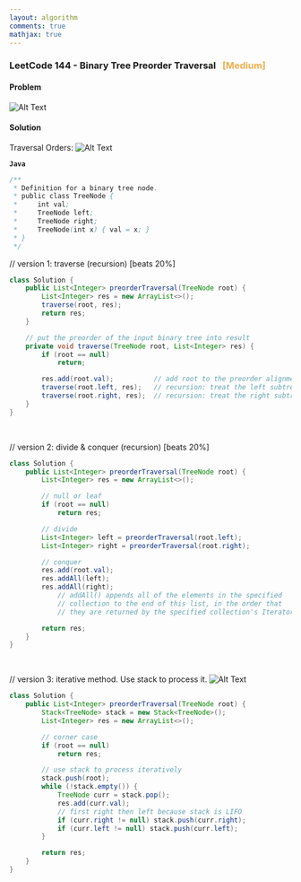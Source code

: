 ```yaml
---
layout: algorithm
comments: true
mathjax: true
---
```


### LeetCode 144 - Binary Tree Preorder Traversal &nbsp; <span style="color:#F0AD4E;">[Medium]</span>

#### Problem

![Alt Text]({{site.baseurl}}/algorithms/leetcode/images/leetcode144.png)

#### Solution

Traversal Orders:
![Alt Text]({{site.baseurl}}/algorithms/leetcode/images/traversal_orders.png)

**`Java`**

```java
/**
 * Definition for a binary tree node.
 * public class TreeNode {
 *     int val;
 *     TreeNode left;
 *     TreeNode right;
 *     TreeNode(int x) { val = x; }
 * }
 */
 ```

// version 1: traverse (recursion) [beats 20%]

```java
class Solution {
    public List<Integer> preorderTraversal(TreeNode root) {
        List<Integer> res = new ArrayList<>();
        traverse(root, res);
        return res;
    }

    // put the preorder of the input binary tree into result
    private void traverse(TreeNode root, List<Integer> res) {
        if (root == null)
            return;

        res.add(root.val);          // add root to the preorder alignment
        traverse(root.left, res);   // recursion: treat the left subtree
        traverse(root.right, res);  // recursion: treat the right subtree
    }
}
```

<br>

// version 2: divide & conquer (recursion) [beats 20%]
```java
class Solution {
    public List<Integer> preorderTraversal(TreeNode root) {
        List<Integer> res = new ArrayList<>();

        // null or leaf
        if (root == null)
            return res;

        // divide
        List<Integer> left = preorderTraversal(root.left);
        List<Integer> right = preorderTraversal(root.right);

        // conquer
        res.add(root.val);
        res.addAll(left);
        res.addAll(right);
            // addAll() appends all of the elements in the specified
            // collection to the end of this list, in the order that
            // they are returned by the specified collection's Iterator

        return res;
    }
}
```

<br>

// version 3: iterative method. Use stack to process it.
![Alt Text]({{site.baseurl}}/algorithms/leetcode/images/leetcode144_graph.png)
```java
class Solution {
    public List<Integer> preorderTraversal(TreeNode root) {
        Stack<TreeNode> stack = new Stack<TreeNode>();
        List<Integer> res = new ArrayList<>();

        // corner case
        if (root == null)
            return res;

        // use stack to process iteratively
        stack.push(root);
        while (!stack.empty()) {
            TreeNode curr = stack.pop();
            res.add(curr.val);
            // first right then left because stack is LIFO
            if (curr.right != null) stack.push(curr.right);
            if (curr.left != null) stack.push(curr.left);
        }

        return res;
    }
}
```

<br><br>

